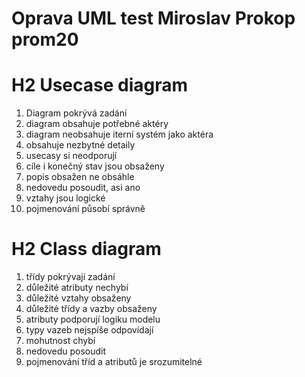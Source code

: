 # Oprava UML test Miroslav Prokop prom20

# H2 Usecase diagram

1. Diagram pokrývá zadání
2. diagram obsahuje potřebné aktéry
3. diagram neobsahuje iterní systém jako aktéra
4. obsahuje nezbytné detaily
5. usecasy si neodporují
6. cíle i konečný stav jsou obsaženy
7. popis obsažen ne obsáhle
8. nedovedu posoudit, asi ano
9. vztahy jsou logické 
10. pojmenování působí správně

# H2 Class diagram

1. třídy pokrývají zadání
2. důležité atributy nechybí
3. důležité vztahy obsaženy
4. důležité třídy a vazby obsaženy
5. atributy podporují logiku modelu
6. typy vazeb nejspíše odpovídají
7. mohutnost chybí
8. nedovedu posoudit
9. pojmenování tříd a atributů je srozumitelné

